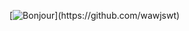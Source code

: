 [![Bonjour](https://readme-typing-svg.herokuapp.com?color=3080ec&vCenter=true&lines=Hi+there+%F0%9F%91%8B;I'm+SamMantos.+Thank+you+for+visiting.)](https://github.com/wawjswt)
